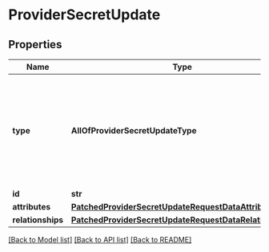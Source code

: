 # ProviderSecretUpdate

## Properties
Name | Type | Description | Notes
------------ | ------------- | ------------- | -------------
**type** | **AllOfProviderSecretUpdateType** | The [type](https://jsonapi.org/format/#document-resource-object-identification) member is used to describe resource objects that share common attributes and relationships. | 
**id** | **str** |  | 
**attributes** | [**PatchedProviderSecretUpdateRequestDataAttributes**](PatchedProviderSecretUpdateRequestDataAttributes.md) |  | [optional] 
**relationships** | [**PatchedProviderSecretUpdateRequestDataRelationships**](PatchedProviderSecretUpdateRequestDataRelationships.md) |  | [optional] 

[[Back to Model list]](../README.md#documentation-for-models) [[Back to API list]](../README.md#documentation-for-api-endpoints) [[Back to README]](../README.md)


